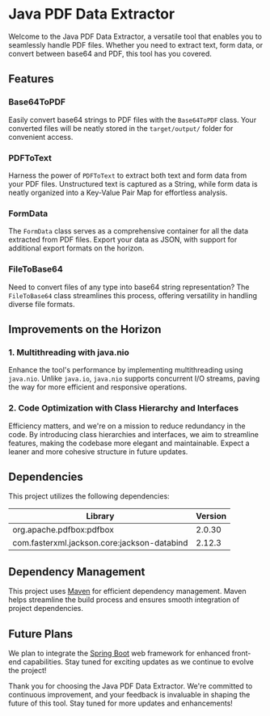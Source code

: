 # Java PDF Data Extractor

Welcome to the Java PDF Data Extractor, a versatile tool that enables you to seamlessly handle PDF files. Whether you need to extract text, form data, or convert between base64 and PDF, this tool has you covered.

## Features

### Base64ToPDF
Easily convert base64 strings to PDF files with the `Base64ToPDF` class. Your converted files will be neatly stored in the `target/output/` folder for convenient access.

### PDFToText
Harness the power of `PDFToText` to extract both text and form data from your PDF files. Unstructured text is captured as a String, while form data is neatly organized into a Key-Value Pair Map for effortless analysis.

### FormData
The `FormData` class serves as a comprehensive container for all the data extracted from PDF files. Export your data as JSON, with support for additional export formats on the horizon.

### FileToBase64
Need to convert files of any type into base64 string representation? The `FileToBase64` class streamlines this process, offering versatility in handling diverse file formats.

## Improvements on the Horizon

### 1. Multithreading with java.nio
Enhance the tool's performance by implementing multithreading using `java.nio`. Unlike `java.io`, `java.nio` supports concurrent I/O streams, paving the way for more efficient and responsive operations.

### 2. Code Optimization with Class Hierarchy and Interfaces
Efficiency matters, and we're on a mission to reduce redundancy in the code. By introducing class hierarchies and interfaces, we aim to streamline features, making the codebase more elegant and maintainable. Expect a leaner and more cohesive structure in future updates.

## Dependencies

This project utilizes the following dependencies:

| Library                  | Version  |
|--------------------------|----------|
| org.apache.pdfbox:pdfbox | 2.0.30   |
| com.fasterxml.jackson.core:jackson-databind | 2.12.3 |

## Dependency Management

This project uses [Maven](https://maven.apache.org/) for efficient dependency management. Maven helps streamline the build process and ensures smooth integration of project dependencies.

## Future Plans

We plan to integrate the [Spring Boot](https://spring.io/projects/spring-boot) web framework for enhanced front-end capabilities. Stay tuned for exciting updates as we continue to evolve the project!


Thank you for choosing the Java PDF Data Extractor. We're committed to continuous improvement, and your feedback is invaluable in shaping the future of this tool. Stay tuned for more updates and enhancements!
